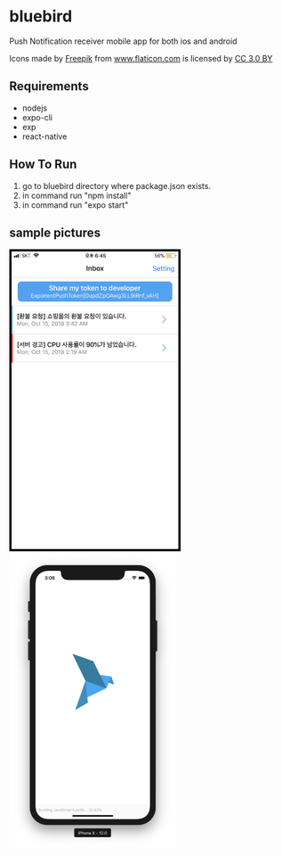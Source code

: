 # bluebird
Push Notification receiver mobile app for both ios and android

<div>Icons made by <a href="http://www.freepik.com" title="Freepik">Freepik</a> from <a href="https://www.flaticon.com/" title="Flaticon">www.flaticon.com</a> is licensed by <a href="http://creativecommons.org/licenses/by/3.0/" title="Creative Commons BY 3.0" target="_blank">CC 3.0 BY</a></div>

## Requirements
- nodejs
- expo-cli
- exp
- react-native

## How To Run
1. go to bluebird directory where package.json exists.
2. in command run "npm install"
3. in command run "expo start"


## sample pictures
<kbd><img src="./sample1.png" width="300" style="border: 4px solid black;"/></kbd>
<kbd>
<img src="./sample2.png" width="300" />
</kbd>
